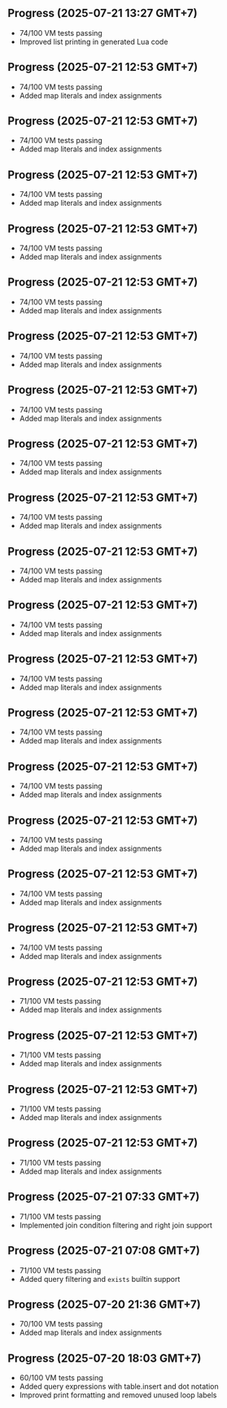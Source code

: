 ## Progress (2025-07-21 13:27 GMT+7)
- 74/100 VM tests passing
- Improved list printing in generated Lua code

## Progress (2025-07-21 12:53 GMT+7)
- 74/100 VM tests passing
- Added map literals and index assignments

## Progress (2025-07-21 12:53 GMT+7)
- 74/100 VM tests passing
- Added map literals and index assignments

## Progress (2025-07-21 12:53 GMT+7)
- 74/100 VM tests passing
- Added map literals and index assignments

## Progress (2025-07-21 12:53 GMT+7)
- 74/100 VM tests passing
- Added map literals and index assignments

## Progress (2025-07-21 12:53 GMT+7)
- 74/100 VM tests passing
- Added map literals and index assignments

## Progress (2025-07-21 12:53 GMT+7)
- 74/100 VM tests passing
- Added map literals and index assignments

## Progress (2025-07-21 12:53 GMT+7)
- 74/100 VM tests passing
- Added map literals and index assignments

## Progress (2025-07-21 12:53 GMT+7)
- 74/100 VM tests passing
- Added map literals and index assignments

## Progress (2025-07-21 12:53 GMT+7)
- 74/100 VM tests passing
- Added map literals and index assignments

## Progress (2025-07-21 12:53 GMT+7)
- 74/100 VM tests passing
- Added map literals and index assignments

## Progress (2025-07-21 12:53 GMT+7)
- 74/100 VM tests passing
- Added map literals and index assignments

## Progress (2025-07-21 12:53 GMT+7)
- 74/100 VM tests passing
- Added map literals and index assignments

## Progress (2025-07-21 12:53 GMT+7)
- 74/100 VM tests passing
- Added map literals and index assignments

## Progress (2025-07-21 12:53 GMT+7)
- 74/100 VM tests passing
- Added map literals and index assignments

## Progress (2025-07-21 12:53 GMT+7)
- 74/100 VM tests passing
- Added map literals and index assignments

## Progress (2025-07-21 12:53 GMT+7)
- 74/100 VM tests passing
- Added map literals and index assignments

## Progress (2025-07-21 12:53 GMT+7)
- 74/100 VM tests passing
- Added map literals and index assignments

## Progress (2025-07-21 12:53 GMT+7)
- 71/100 VM tests passing
- Added map literals and index assignments

## Progress (2025-07-21 12:53 GMT+7)
- 71/100 VM tests passing
- Added map literals and index assignments

## Progress (2025-07-21 12:53 GMT+7)
- 71/100 VM tests passing
- Added map literals and index assignments

## Progress (2025-07-21 12:53 GMT+7)
- 71/100 VM tests passing
- Added map literals and index assignments

## Progress (2025-07-21 07:33 GMT+7)
- 71/100 VM tests passing
- Implemented join condition filtering and right join support

## Progress (2025-07-21 07:08 GMT+7)
- 71/100 VM tests passing
- Added query filtering and `exists` builtin support

## Progress (2025-07-20 21:36 GMT+7)
- 70/100 VM tests passing
- Added map literals and index assignments

## Progress (2025-07-20 18:03 GMT+7)
- 60/100 VM tests passing
- Added query expressions with table.insert and dot notation
- Improved print formatting and removed unused loop labels
